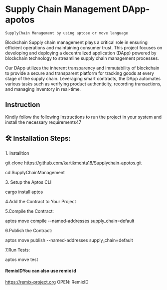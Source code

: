 #  Supply Chain Management DApp-apotos
`SupplyChain Management by using aptose or move language`



Blockchain Supply chain management plays a critical role in ensuring efficient operations and maintaining consumer trust. This project focuses on developing and deploying a decentralized application (DApp) powered by blockchain technology to streamline supply chain management processes.

Our DApp utilizes the inherent transparency and immutability of blockchain to provide a secure and transparent platform for tracking goods at every stage of the supply chain. Leveraging smart contracts, the DApp automates various tasks such as verifying product authenticity, recording transactions, and managing inventory in real-time.

## Instruction

Kindly follow the following Instructions to run the project in your system and install the necessary requirements47
<h2>🛠️ Installation Steps:</h2>

<p>1. installtion</p>

git clone  https://github.com/kartikmehta18/Supplychain-apotos.git



cd SupplyChainManagement


<p>3. Setup the Aptos CLI</p>


cargo install aptos


<p>4.Add the Contract to Your Project</p>

<p>5.Compile the Contract:</p>

aptos move compile --named-addresses supply_chain=default


<p>6.Publish the Contract:</p>


aptos move publish --named-addresses supply_chain=default


<p>7.Run Tests:</p>

aptos move test

#### RemixIDYou can also use remix id

https://remix-project.org
  OPEN: RemixID
